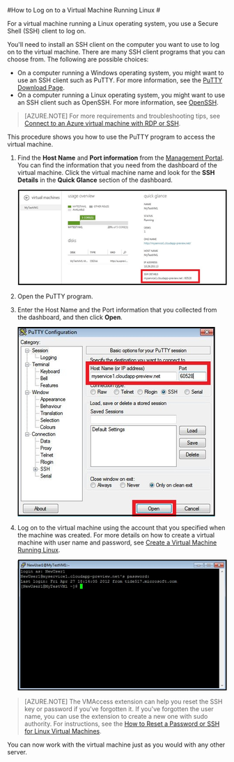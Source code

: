 <properties 
	pageTitle="Log on to a virtual machine running Linux in Azure" 
	description="Learn how to log on to an Azure virtual machine running Linux by using a Secure Shell (SSH) client." 
	services="virtual-machines" 
	documentationCenter="" 
	authors="KBDAzure" 
	manager="timlt" 
	editor=""/>

<tags 
	ms.service="virtual-machines" 
	ms.workload="infrastructure-services" 
	ms.tgt_pltfrm="vm-linux" 
	ms.devlang="na" 
	ms.topic="article" 
	ms.date="03/16/2015" 
	ms.author="kathydav"/>




#How to Log on to a Virtual Machine Running Linux #

For a virtual machine running a Linux operating system, you use a Secure Shell (SSH) client to log on.

You'll need to install an SSH client on the computer you want to use to log on to the virtual machine. There are many SSH client programs that you can choose from. The following are possible choices:

- On a computer running a Windows operating system, you might want to use an SSH client such as PuTTY. For more information, see the [PuTTY Download Page](http://www.chiark.greenend.org.uk/~sgtatham/putty/download.html).
- On a computer running a Linux operating system, you might want to use an SSH client such as OpenSSH. For more information, see [OpenSSH](http://www.openssh.org/).

>[AZURE.NOTE] For more requirements and troubleshooting tips, see [Connect to an Azure virtual machine with RDP or SSH](http://go.microsoft.com/fwlink/p/?LinkId=398294). 

This procedure shows you how to use the PuTTY program to access the virtual machine.

1. Find the **Host Name** and **Port information** from the [Management Portal](http://manage.windowsazure.com). You can find the information that you need from the dashboard of the virtual machine. Click the virtual machine name and look for the **SSH Details** in the **Quick Glance** section of the dashboard.

	![Obtain SSH details](./media/virtual-machines-linux-how-to-log-on/sshdetails.png)

2. Open the PuTTY program.

3. Enter the Host Name and the Port information that you collected from the dashboard, and then click **Open**.

	![Open PuTTY](./media/virtual-machines-linux-how-to-log-on/putty.png)

4. Log on to the virtual machine using the account that you specified when the machine was created. For more details on how to create a virtual machine with user name and password, see [Create a Virtual Machine Running Linux](virtual-machines-linux-tutorial.md). 

	![Log on to the virtual machine](./media/virtual-machines-linux-how-to-log-on/sshlogin.png)

>[AZURE.NOTE] The VMAccess extension can help you reset the SSH key or password if you've forgotten it. If you've forgotten the user name, you can use the extension to create a new one with sudo authority. For instructions, see the [How to Reset a Password or SSH for Linux Virtual Machines]. 
	
You can now work with the virtual machine just as you would with any other server.

<!-- LINKS -->
[How to Reset a Password or SSH for Linux Virtual Machines]: http://go.microsoft.com/fwlink/p/?LinkId=512138

